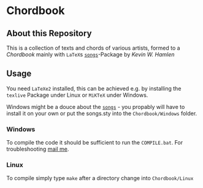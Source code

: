 # Chordbook

## About this Repository

This is a collection of texts and chords of various artists, formed to a *Chordbook* mainly with `LaTeX`s [`songs`][songspkg]-Package by *Kevin W. Hamlen*

## Usage

You need `LaTeXe2` installed, this can be achieved e.g. by installing the `texlive` Package under Linux or `MiKTeX` under Windows.

Windows might be a douce about the [`songs`][songspkg] - you propably will have to install it on your own or put the songs.sty into the `Chordbook/Windows` folder.

### Windows

To compile the code it should be sufficient to run the `COMPILE.bat`. For troubleshooting [mail me][mailme].

### Linux

To compile simply type `make` after a directory change into `Chordbook/Linux`

[songspkg]: http://songs.sourceforge.net/index.html "Songs Package"
[mailme]: hringriin@niederhoelle.org "Mail Me"
